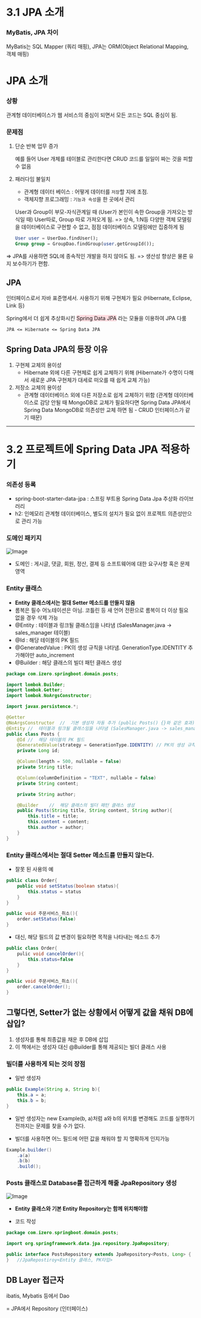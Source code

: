 # 3.1 JPA 소개
### MyBatis, JPA 차이
MyBatis는 SQL Mapper (쿼리 매핑), JPA는 ORM(Object Relational Mapping, 객체 매핑)

# JPA 소개
### 상황
관계형 데이터베이스가 웹 서비스의 중심이 되면서 모든 코드는 SQL 중심이 됨.

### 문제점
1. 단순 반복 업무 증가
   
   예를 들어 User 개체를 테이블로 관리한다면 CRUD 코드를 일일이 짜는 것을 피할 수 없음 
2. 패러다임 불일치
   
    - 관계형 데이터 베이스 : 어떻게 데이터를 `저장`할 지에 초점.
    - 객체지향 프로그래밍 : `기능과 속성`을 한 곳에서 관리

    User과 Group이 부모-자식관계일 때 (User가 본인이 속한 Group을 가져오는 방식일 때) User따로, Group 따로 가져오게 됨. => 상속, 1:N등 다양한 객체 모델링을 데이터베이스로 구현할 수 없고, 점점 데이터베이스 모델링에만 집중하게 됨
    ```SQL
    User user = UserDao.findUser();
    Group group = GroupDao.findGroup(user.getGroupId());
    ```

=> JPA를 사용하면 SQL에 종속적인 개발을 하지 않아도 됨.
=> 생산성 향상은 물론 유지 보수하기가 편함.

## JPA
인터페이스로서 자바 표준명세서. 사용하기 위해 구현체가 필요 (Hibernate, Eclipse, Link 등)

Spring에서 더 쉽게 추상화시킨 <span style='background-color: #ffdce0'>Spring Data JPA</span> 라는 모듈을 이용하여 JPA 다룸

`JPA <= Hibernate <= Spring Data JPA`

## Spring Data JPA의 등장 이유
1. 구현체 교체의 용이성
   - Hibernate 외에 다른 구현체로 쉽게 교체하기 위해 (Hibernate가 수명이 다해서 새로운 JPA 구현체가 대세로 떠오를 때 쉽게 교체 가능)
2. 저장소 교체의 용이성
   - 관계형 데이터베이스 외에 다른 저장소로 쉽게 교체하기 위함 (관계형 데이터베이스로 감당 안될 때 MongoDB로 교체가 필요하다면 Spring Data JPA에서 Spring Data MongoDB로 의존성만 교체 하면 됨 - CRUD 인터페이스가 같기 때문)

---

# 3.2 프로젝트에 Spring Data JPA 적용하기
### 의존성 등록
- spring-boot-starter-data-jpa : 스프링 부트용 Spring Data Jpa 추상화 라이브러리
- h2: 인메모리 관계형 데이터베이스, 별도의 설치가 필요 없이 프로젝트 의존성만으로 관리 가능

### 도메인 패키지
![Image](https://i.imgur.com/Du85nPu.png)
- 도메인 : 게시글, 댓글, 회원, 정산, 결제 등 소프트웨어에 대한 요구사항 혹은 문제 영역

### Entity 클래스
- **Entity 클래스에서는 절대 Setter 메소드를 만들지 않음**
- 롬복은 필수 어노테이션은 아님. 코틀린 등 새 언어 전환으로 롬복이 더 이상 필요 없을 경우 삭제 가능
- @Entity : 테이블과 링크될 클래스임을 나타냄 (SalesManager.java -> sales_manager 테이블)
- @Id : 해당 테이블의 PK 필드
- @GeneratedValue : PK의 생성 규칙을 나타냄. GenerationType.IDENTITY 추가해야만 auto_increment
- @Builder : 해당 클래스의 빌더 패턴 클래스 생성

```java
package com.izero.springboot.domain.posts;

import lombok.Builder;
import lombok.Getter;
import lombok.NoArgsConstructor;

import javax.persistence.*;

@Getter
@NoArgsConstructor  //  기본 생성자 자동 추가 (public Posts() {}와 같은 효과)
@Entity //  테이블과 링크될 클래스임을 나타냄 (SalesManager.java -> sales_manager 테이블)
public class Posts {
    @Id //  해당 테이블의 PK 필드
    @GeneratedValue(strategy = GenerationType.IDENTITY) // PK의 생성 규칙을 나타냄. GenerationType.IDENTITY 추가해야만 auto_increment
    private Long id;

    @Column(length = 500, nullable = false)
    private String title;

    @Column(columnDefinition = "TEXT", nullable = false)
    private String content;

    private String author;

    @Builder    //  해당 클래스의 빌더 패턴 클래스 생성
    public Posts(String title, String content, String author){
        this.title = title;
        this.content = content;
        this.author = author;
    }
}
```

### Entity 클래스에서는 절대 Setter 메소드를 만들지 않는다.
- 잘못 된 사용의 예
```java
public class Order{
    public void setStatus(boolean status){
        this.status = status
    }
}

public void 주문서비스_취소(){
    order.setStatus(false)
}
```

- 대신, 해당 필드의 값 변경이 필요하면 목적을 나타내는 메소드 추가
```java
public class Order{
    pulic void cancelOrder(){
        this.status=false
    }
}

public void 주문서비스_취소(){
    order.cancelOrder();
}
```

## 그렇다면, Setter가 없는 상황에서 어떻게 값을 채워 DB에 삽입?
1. 생성자를 통해 최종값을 채운 후 DB에 삽입
2. 이 책에서는 생성자 대신 @Builder를 통해 제공되는 빌더 클래스 사용

### 빌더를 사용하게 되는 것의 장점
- 일반 생성자
```java
public Example(String a, String b){
    this.a = a;
    this.b = b;
}
```

- 일반 생성자는 new Example(b, a)처럼 a와 b의 위치를 변경해도 코드를 실행하기 전까지는 문제를 찾을 수가 없다.

- 빌더를 사용하면 어느 필드에 어떤 값을 채워야 할 지 명확하게 인지가능
```java
Example.builder()
    .a(a)
    .b(b)
    .build();
```

### Posts 클래스로 Database를 접근하게 해줄 JpaRepository 생성
![Image](https://i.imgur.com/bazp2uc.png)

- **Entity 클래스와 기본 Entity Repository는 함께 위치해야함**

- 코드 작성
```java
package com.izero.springboot.domain.posts;

import org.springframework.data.jpa.repository.JpaRepository;

public interface PostsRepository extends JpaRepository<Posts, Long> {
}   //JpaRepostiroy<Entity 클래스, PK타입>
```

## DB Layer 접근자
ibatis, Mybatis 등에서 Dao

= JPA에서 Repository (인터페이스) 